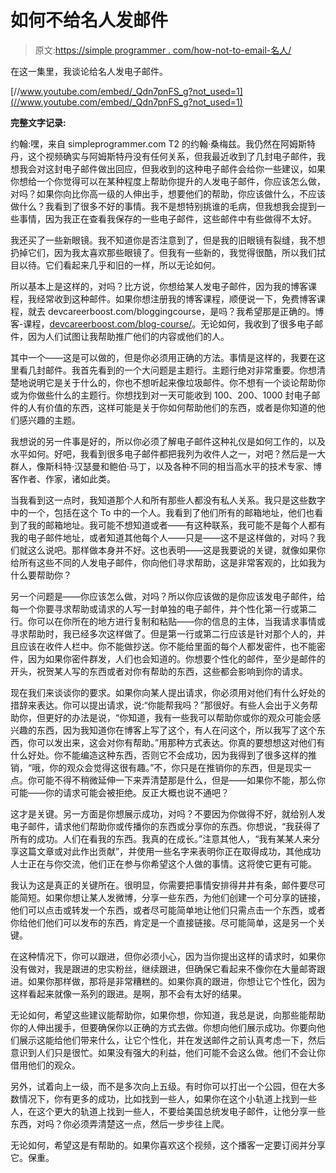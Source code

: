 # 如何不给名人发邮件

> 原文:[https://simple programmer . com/how-not-to-email-名人/](https://simpleprogrammer.com/how-not-to-email-famous-people/)

在这一集里，我谈论给名人发电子邮件。

[//www.youtube.com/embed/_Qdn7pnFS_g?not_used=1](//www.youtube.com/embed/_Qdn7pnFS_g?not_used=1)

**完整文字记录:**

约翰:嘿，来自 simpleprogrammer.com T2 的约翰·桑梅兹。我仍然在阿姆斯特丹，这个视频确实与阿姆斯特丹没有任何关系，但我最近收到了几封电子邮件，我想我会对这封电子邮件做出回应，但我收到的这种电子邮件会给你一些建议，如果你想给一个你觉得可以在某种程度上帮助你提升的人发电子邮件，你应该怎么做，对吗？如果你向比你高一级的人伸出手，想要他们的帮助，你应该做什么，不应该做什么？我看到了很多不好的事情。我不是想特别挑谁的毛病，但我想我会提到一些事情，因为我正在查看我保存的一些电子邮件，这些邮件中有些做得不太好。

我还买了一些新眼镜。我不知道你是否注意到了，但是我的旧眼镜有裂缝，我不想扔掉它们，因为我太喜欢那些眼镜了。但我有一些新的，我觉得很酷，所以我们拭目以待。它们看起来几乎和旧的一样，所以无论如何。

所以基本上是这样的，对吗？比方说，你想给某人发电子邮件，因为我的博客课程，我经常收到这种邮件。如果你想注册我的博客课程，顺便说一下，免费博客课程，就去 devcareerboost.com/bloggingcourse，是吗？我希望那是正确的。博客-课程，[devcareerboost.com/blog-course/](http://devcareerboost.com/blog-course/)。无论如何，我收到了很多电子邮件，因为人们试图让我帮助推广他们的内容或他们的人。

其中一个——这是可以做的，但是你必须用正确的方法。事情是这样的，我要在这里看几封邮件。我首先看到的一个大问题是主题行。主题行绝对非常重要。你想清楚地说明它是关于什么的，你也不想听起来像垃圾邮件。你不想有一个谈论帮助你或为你做些什么的主题行。你想找到对一天可能收到 100、200、1000 封电子邮件的人有价值的东西，这样可能是关于你如何帮助他们的东西，或者是你知道的他们感兴趣的主题。

我想说的另一件事是好的，所以你必须了解电子邮件这种礼仪是如何工作的，以及水平如何。好吧，我看到很多电子邮件都把我列为收件人之一，对吧？然后是一大群人，像斯科特·汉瑟曼和鲍伯·马丁，以及各种不同的相当高水平的技术专家、博客作者、作家，诸如此类。

当我看到这一点时，我知道那个人和所有那些人都没有私人关系。我只是这些数字中的一个，包括在这个 To 中的一个人。我看到了他们所有的邮箱地址，他们也看到了我的邮箱地址。我可能不想知道或者——有这种联系，我可能不是每个人都有我的电子邮件地址，或者知道其他每个人——只是——这不是这样做的，对吗？我们就这么说吧。那样做本身并不好。这也表明——这是我要说的关键，就像如果你给所有这些不同的人发电子邮件，你向他们寻求帮助，这是非常客观的，比如我为什么要帮助你？

另一个问题是——你应该怎么做，对吗？所以你应该做的是你应该发电子邮件，给每一个你要寻求帮助或请求的人写一封单独的电子邮件，并个性化第一行或第二行。你可以在你所在的地方进行复制和粘贴——你的信息的主体，当我请求事情或寻求帮助时，我已经多次这样做了。但是第一行或第二行应该是针对那个人的，并且应该在收件人栏中。你不能做抄送。你不能给里面的每个人都发密件，也不能密件，因为如果你密件群发，人们也会知道的。你想要个性化的邮件，至少是邮件的开头，祝贺某人写的东西或者对你有帮助的东西，这些都会影响到你的请求。

现在我们来谈谈你的要求。如果你向某人提出请求，你必须用对他们有什么好处的措辞来表达。你可以提出请求，说:“你能帮我吗？”那很好。有些人会出于义务帮助你，但更好的办法是说，“你知道，我有一些我可以帮助你或你的观众可能会感兴趣的东西，因为我知道你在博客上写了这个，有人在问这个，所以我写了这个东西，你可以发出来，这会对你有帮助。”用那种方式表达。你真的要想想这对他们有什么好处。你不能编造这种东西，否则它不会成功，因为我得到了很多这样的推销，“哦，你的观众会觉得这很有趣。”不，你只是在推销你的东西，但是现实一点。你可能不得不稍微延伸一下来弄清楚那是什么，但是——如果你不能，那么你可能——你的请求可能会被拒绝。反正大概也说不通吧？

这才是关键。另一方面是你想展示成功，对吗？不要因为你做得不好，就给别人发电子邮件，请求他们帮助你或传播你的东西或分享你的东西。你想说，“我获得了所有的成功。人们在看我的东西。我真的在成长。”注意其他人，“我有某某人来分享这篇文章或对此作出贡献”，并使用一些名字来表明你正在取得成功，其他成功人士正在与你交流，他们正在参与你希望这个人做的事情。这将使它更有可能。

我认为这是真正的关键所在。很明显，你需要把事情安排得井井有条，邮件要尽可能简短。如果你想让某人发微博，分享一些东西，为他们创建一个可分享的链接，他们可以点击或转发一个东西，或者尽可能简单地让他们只需点击一个东西，或者你给他们他们可以发布的东西，肯定是一个直接链接。尽可能简单，这是另一个关键。

在这种情况下，你可以跟进，但你必须小心，因为当你提出这样的请求时，如果你没有做对，我是跟进的忠实粉丝，继续跟进，但确保它看起来不像你在大量邮寄跟进。如果你那样做，那将是非常糟糕的。如果你真的跟进，你想让它个性化，因为这样看起来就像一系列的跟进。是啊，那不会有太好的结果。

无论如何，希望这些建议能帮助你，如果你想，你知道，我总是说，向那些能帮助你的人伸出援手，但要确保你以正确的方式去做。你想向他们展示成功。你要向他们展示这能给他们带来什么，让它个性化，并在发送邮件之前认真考虑一下，然后意识到人们只是很忙。如果没有强大的利益，他们可能不会这么做。他们不会让你借用他们的观众。

另外，试着向上一级，而不是多次向上五级。有时你可以打出一个公园，但在大多数情况下，你有更多的成功，比如找到一些人，如果你在这个小轨道上找到一些人，在这个更大的轨道上找到一些人，不要给美国总统发电子邮件，让他分享一些东西，对吗？你必须弄清楚这一点，然后一步步往上爬。

无论如何，希望这是有帮助的。如果你喜欢这个视频，这个播客一定要订阅并分享它。保重。